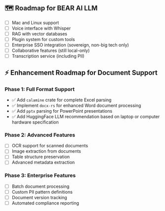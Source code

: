 ## 🗺️ Roadmap for BEAR AI LLM

- [ ] Mac and Linux support
- [ ] Voice interface with Whisper
- [ ] RAG with vector databases
- [ ] Plugin system for custom tools
- [ ] Enterprise SSO integration (sovereign, non-big tech only)
- [ ] Collaborative features (still local-only)
- [ ] Transcription service (including PII)

## ⚡ Enhancement Roadmap for Document Support

### Phase 1: Full Format Support
- ✅ Add `calamine` crate for complete Excel parsing
- ✅ Implement `docx-rs` for enhanced Word document processing
- ✅ Add `pptx` parsing for PowerPoint presentations
- ✅ Add HuggingFace LLM recommendation based on laptop or computer hardware specification

### Phase 2: Advanced Features
- [ ] OCR support for scanned documents
- [ ] Image extraction from documents
- [ ] Table structure preservation
- [ ] Advanced metadata extraction

### Phase 3: Enterprise Features
- [ ] Batch document processing
- [ ] Custom PII pattern definitions
- [ ] Document version tracking
- [ ] Automated compliance reporting